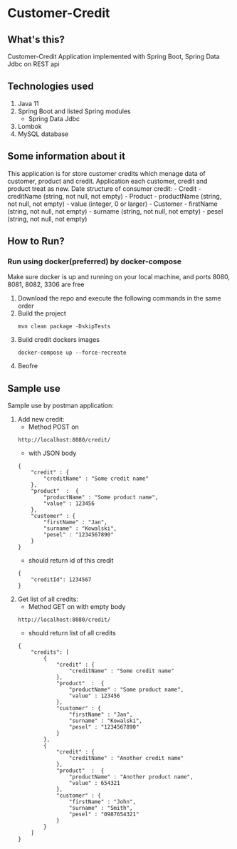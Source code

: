 # Customer-Credit

## What's this?
Customer-Credit Application implemented with Spring Boot, Spring Data Jdbc on REST api

## Technologies used
1. Java 11
2. Spring Boot and listed Spring modules 
    - Spring Data Jdbc
3. Lombok
4. MySQL database

## Some information about it
This application is for store customer credits which menage data of customer, product and credit.
Application each customer, credit and product treat as new.
Date structure of consumer credit:
		- Credit
		  - creditName (string, not null, not empty)
		- Product
		  - productName (string, not null, not empty)
		  - value (integer, 0 or larger)
		- Customer
		  - firstName (string, not null, not empty)
		  - surname (string, not null, not empty)
		  - pesel (string, not null, not empty)

## How to Run?
### Run using docker(preferred) by docker-compose
Make sure docker is up and running on your local machine, and ports 8080, 8081, 8082, 3306  are free

1. Download the repo and execute the following commands in the same order
2. Build the project
    ```shell script
    mvn clean package -DskipTests
      ```
3. Build credit dockers images
    ```shell script
    docker-compose up --force-recreate
      ```   
4. Beofre 
## Sample use
Sample use by postman application:
1. Add new credit:
	- Method POST on
    ```shell script
    http://localhost:8080/credit/
      ```   
	- with JSON body
    ```shell script
    {
		"credit" : {
			"creditName" : "Some credit name"
		},
		"product"  :  {
			"productName" : "Some product name",
			"value" : 123456
		},
		"customer" : {
			"firstName" : "Jan",
			"surname" : "Kowalski",
			"pesel" : "1234567890"
		}
	}
      ```   
	- should return id of this credit
    ```shell script
    {
		"creditId": 1234567
	}
      ```   
2. Get list of all credits:
	- Method GET on with empty body
    ```shell script
    http://localhost:8080/credit/
      ```   
	- should return list of all credits
    ```shell script
    {
		"credits": [
			{
				"credit" : {
					"creditName" : "Some credit name"
				},
				"product"  :  {
					"productName" : "Some product name",
					"value" : 123456
				},
				"customer" : {
					"firstName" : "Jan",
					"surname" : "Kowalski",
					"pesel" : "1234567890"
				}
			},
			{
				"credit" : {
					"creditName" : "Another credit name"
				},
				"product"  :  {
					"productName" : "Another product name",
					"value" : 654321
				},
				"customer" : {
					"firstName" : "John",
					"surname" : "Smith",
					"pesel" : "0987654321"
				}
			}
		]
	}
      ```   
